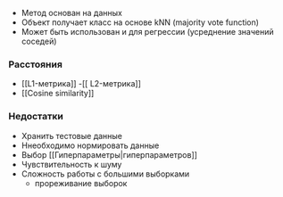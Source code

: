 - Метод основан на данных
- Объект получает класс на основе kNN (majority vote function)
- Может быть использован и для регрессии (усреднение значений соседей)

### Расстояния
- [[L1-метрика]]
-[[ L2-метрика]]
- [[Cosine similarity]]
### Недостатки
- Хранить тестовые данные
- Ннеобходимо нормировать данные
- Выбор [[Гиперпараметры|гиперпараметров]]
- Чувствительность к шуму
- Сложность работы с большими выборками
	- прореживание выборок


